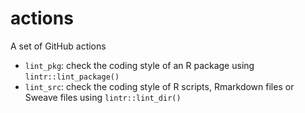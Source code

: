 # actions

A set of GitHub actions

- `lint_pkg`: check the coding style of an R package using `lintr::lint_package()`
- `lint_src`: check the coding style of R scripts, Rmarkdown files or Sweave files using `lintr::lint_dir()`
